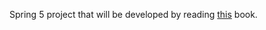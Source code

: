 Spring 5 project that will be developed by reading [this](https://www.manning.com/books/spring-in-action-fifth-edition) book.
